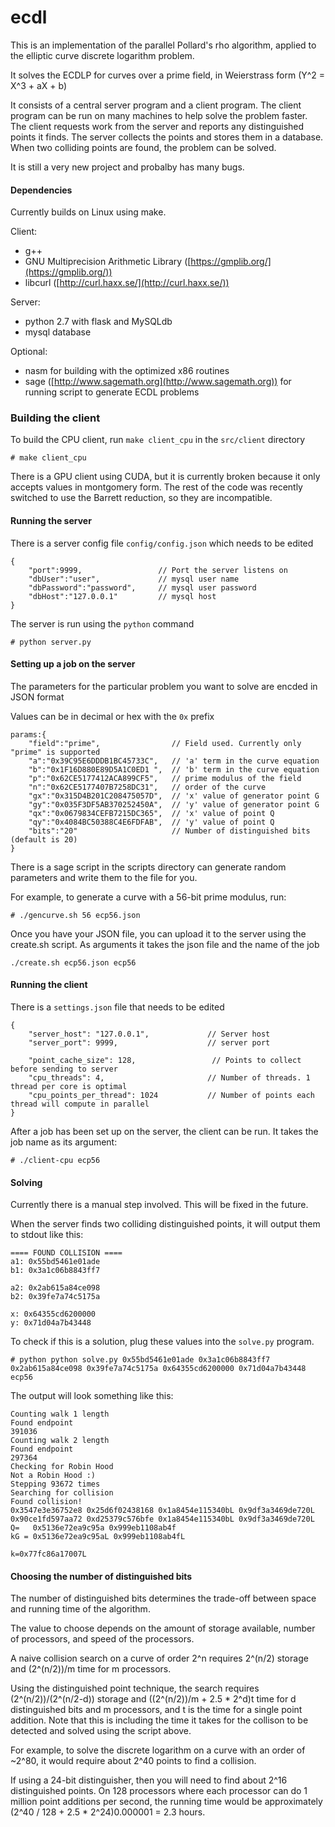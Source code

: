 # ecdl

This is an implementation of the parallel Pollard's rho algorithm, applied to the elliptic curve discrete logarithm problem.

It solves the ECDLP for curves over a prime field, in Weierstrass form (Y^2 = X^3 + aX + b)

It consists of a central server program and a client program. The client program can be run on many machines to help solve
the problem faster. The client requests work from the server and reports any distinguished points it finds.
The server collects the points and stores them in a database. When two colliding points are found, the problem
can be solved.

It is still a very new project and probalby has many bugs.

#### Dependencies

Currently builds on Linux using make.

Client:

* g++
* GNU Multiprecision Arithmetic Library ([https://gmplib.org/](https://gmplib.org/))
* libcurl ([http://curl.haxx.se/](http://curl.haxx.se/))

Server:
* python 2.7 with flask and MySQLdb
* mysql database

Optional:
* nasm for building with the optimized x86 routines
* sage ([http://www.sagemath.org](http://www.sagemath.org)) for running script to generate ECDL problems

### Building the client

To build the CPU client, run `make client_cpu` in the `src/client` directory

```
# make client_cpu
```

There is a GPU client using CUDA, but it is currently broken because it only accepts values in montgomery form. The rest of the code was recently switched to use the Barrett reduction, so they are incompatible.


#### Running the server

There is a server config file `config/config.json` which needs to be edited

```
{
    "port":9999,                 // Port the server listens on
    "dbUser":"user",             // mysql user name
    "dbPassword":"password",     // mysql user password
    "dbHost":"127.0.0.1"         // mysql host
}
```

The server is run using the `python` command

```
# python server.py
```



#### Setting up a job on the server

The parameters for the particular problem you want to solve are encded in JSON format

Values can be in decimal or hex with the `0x` prefix

```
params:{
    "field":"prime",                // Field used. Currently only "prime" is supported
    "a":"0x39C95E6DDDB1BC45733C",   // 'a' term in the curve equation
    "b":"0x1F16D880E89D5A1C0ED1 ",  // 'b' term in the curve equation
    "p":"0x62CE5177412ACA899CF5",   // prime modulus of the field
    "n":"0x62CE5177407B7258DC31",   // order of the curve
    "gx":"0x315D4B201C208475057D",  // 'x' value of generator point G
    "gy":"0x035F3DF5AB370252450A",  // 'y' value of generator point G
    "qx":"0x0679834CEFB7215DC365",  // 'x' value of point Q
    "qy":"0x4084BC50388C4E6FDFAB",  // 'y' value of point Q
    "bits":"20"                     // Number of distinguished bits (default is 20)
}
```

There is a sage script in the scripts directory can generate random parameters and write them to the file for you.

For example, to generate a curve with a 56-bit prime modulus, run:

```
# ./gencurve.sh 56 ecp56.json
```

Once you have your JSON file, you can upload it to the server using the create.sh script. As arguments it takes the json file and the name of the job

```
./create.sh ecp56.json ecp56
```

#### Running the client

There is a `settings.json` file that needs to be edited

```
{
    "server_host": "127.0.0.1",             // Server host
    "server_port": 9999,                    // server port

    "point_cache_size": 128,                 // Points to collect before sending to server
    "cpu_threads": 4,                       // Number of threads. 1 thread per core is optimal
    "cpu_points_per_thread": 1024           // Number of points each thread will compute in parallel
}
```


After a job has been set up on the server, the client can be run. It takes the job name as its argument:

```
# ./client-cpu ecp56
```


#### Solving

Currently there is a manual step involved. This will be fixed in the future.

When the server finds two colliding distinguished points, it will output them to stdout like this:

```
==== FOUND COLLISION ====
a1: 0x55bd5461e01ade
b1: 0x3a1c06b8843ff7

a2: 0x2ab615a84ce098
b2: 0x39fe7a74c5175a

x: 0x64355cd6200000
y: 0x71d04a7b43448

```

To check if this is a solution, plug these values into the `solve.py` program.

```
# python python solve.py 0x55bd5461e01ade 0x3a1c06b8843ff7 0x2ab615a84ce098 0x39fe7a74c5175a 0x64355cd6200000 0x71d04a7b43448 ecp56
```

The output will look something like this:
```
Counting walk 1 length
Found endpoint
391036
Counting walk 2 length
Found endpoint
297364
Checking for Robin Hood
Not a Robin Hood :)
Stepping 93672 times
Searching for collision
Found collision!
0x3547e3e36752e8 0x25d6f02438168 0x1a8454e115340bL 0x9df3a3469de720L
0x90ce1fd597aa72 0xd25379c576bfe 0x1a8454e115340bL 0x9df3a3469de720L
Q=   0x5136e72ea9c95a 0x999eb1108ab4f
kG = 0x5136e72ea9c95aL 0x999eb1108ab4fL

k=0x77fc86a17007L
```
#### Choosing the number of distinguished bits

The number of distinguished bits determines the trade-off between space and running time of the algorithm.

The value to choose depends on the amount of storage available, number of processors, and speed of the processors.

A naive collision search on a curve of order 2^n requires 2^(n/2) storage and (2^(n/2))/m time for m processors.

Using the distinguished point technique, the search requires (2^(n/2))/(2^(n/2-d)) storage and ((2^(n/2))/m + 2.5 * 2^d)t time for d
distinguished bits and m processors, and t is the time for a single point addition. Note that this is including the time it takes for
the collison to be detected and solved using the script above.

For example, to solve the discrete logarithm on a curve with an order of ~2^80, it would require about 2^40 points to find a collision.

If using a 24-bit distinguisher, then you will need to find about 2^16 distinguished points. On 128 processors where each processor can do 1 million point additions per second, the running time would be approximately (2^40 / 128 + 2.5 * 2^24)0.000001 = 2.3 hours.

